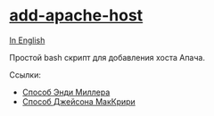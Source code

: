 # [add-apache-host](//github.com/sashasushko/add-apache-host/)

[In English](//github.com/sashasushko/add-apache-host/blob/master/README.md)

Простой bash скрипт для добавления хоста Апача.

Ссылки:
* [Способ Энди Миллера](https://getgrav.org/blog/macos-sierra-apache-multiple-php-versions)
* [Способ Джейсона МакКрири](https://jason.pureconcepts.net/2016/09/install-apache-php-mysql-mac-os-x-sierra/)
